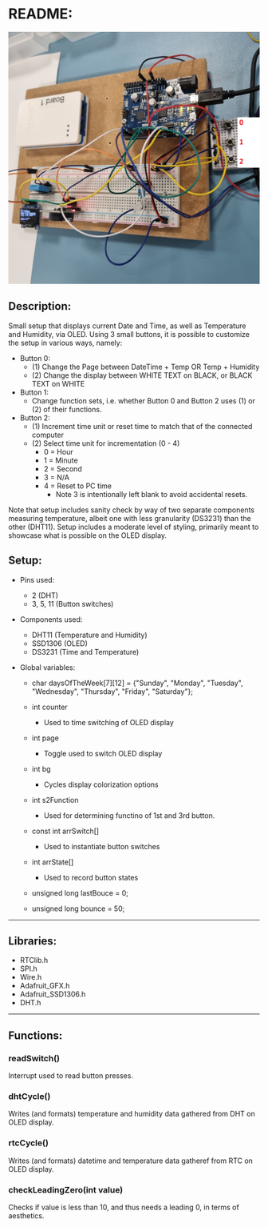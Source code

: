 # README:
![Alt text](20221209_111714.jpg)

## Description:
Small setup that displays current Date and Time, as well as Temperature and Humidity, via OLED.
Using 3 small buttons, it is possible to customize the setup in various ways, namely:
- Button 0:
  - (1) Change the Page between DateTime + Temp OR Temp + Humidity
  - (2) Change the display between WHITE TEXT on BLACK, or BLACK TEXT on WHITE
- Button 1:
  - Change function sets, i.e. whether Button 0 and Button 2 uses (1) or (2) of their functions.
- Button 2:
  - (1) Increment time unit or reset time to match that of the connected computer
  - (2) Select time unit for incrementation (0 - 4)
    - 0 = Hour 
    - 1 = Minute 
    - 2 = Second 
    - 3 = N/A 
    - 4 = Reset to PC time
      - Note 3 is intentionally left blank to avoid accidental resets.

Note that setup includes sanity check by way of two separate components measuring temperature, albeit one with less granularity (DS3231) than the other (DHT11).
Setup includes a moderate level of styling, primarily meant to showcase what is possible on the OLED display.

## Setup:
- Pins used:
	- 2 (DHT)
  - 3, 5, 11 (Button switches)

- Components used:
  - DHT11 (Temperature and Humidity)
  - SSD1306 (OLED)
  - DS3231 (Time and Temperature)

- Global variables:
  - char daysOfTheWeek[7][12] = {"Sunday", "Monday", "Tuesday", "Wednesday", "Thursday", "Friday", "Saturday"};
  - int counter
    - Used to time switching of OLED display
  - int page
    - Toggle used to switch OLED display
  - int bg
    - Cycles display colorization options
  - int s2Function
    - Used for determining functino of 1st and 3rd button.

  - const int arrSwitch[]
    - Used to instantiate button switches
  - int arrState[]
    - Used to record button states
  
  - unsigned long lastBouce = 0;
  - unsigned long bounce = 50;

----
## Libraries:
- RTClib.h
- SPI.h
- Wire.h
- Adafruit_GFX.h
- Adafruit_SSD1306.h
- DHT.h
----
## Functions:
### readSwitch()
Interrupt used to read button presses.

### dhtCycle()
Writes (and formats) temperature and humidity data gathered from DHT on OLED display.

### rtcCycle()
Writes (and formats) datetime and temperature data gatheref from RTC on OLED display.

### checkLeadingZero(int value)
Checks if value is less than 10, and thus needs a leading 0, in terms of aesthetics.
